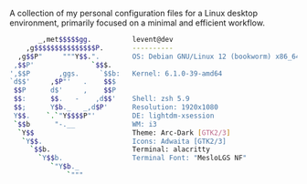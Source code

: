 A collection of my personal configuration files for a Linux desktop environment, primarily focused on a minimal and efficient workflow.

```sh
       _,met$$$$$gg.          levent@dev
    ,g$$$$$$$$$$$$$$$P.       ----------
  ,g$$P"     """Y$$.".        OS: Debian GNU/Linux 12 (bookworm) x86_64
 ,$$P'              `$$$.     
',$$P       ,ggs.     `$$b:   Kernel: 6.1.0-39-amd64
`d$$'     ,$P"'   .    $$$    
 $$P      d$'     ,    $$P    
 $$:      $$.   -    ,d$$'    Shell: zsh 5.9
 $$;      Y$b._   _,d$P'      Resolution: 1920x1080
 Y$$.    `.`"Y$$$$P"'         DE: lightdm-xsession
 `$$b      "-.__              WM: i3
  `Y$$                        Theme: Arc-Dark [GTK2/3]
   `Y$$.                      Icons: Adwaita [GTK2/3]
     `$$b.                    Terminal: alacritty
       `Y$$b.                 Terminal Font: "MesloLGS NF"
          `"Y$b._             
              `"""            
                              
```